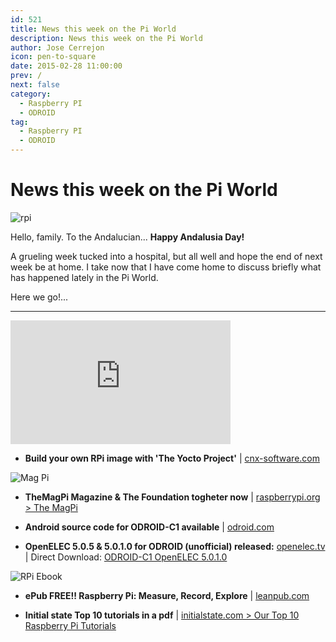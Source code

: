 ```yaml
---
id: 521
title: News this week on the Pi World
description: News this week on the Pi World
author: Jose Cerrejon
icon: pen-to-square
date: 2015-02-28 11:00:00
prev: /
next: false
category:
  - Raspberry PI
  - ODROID
tag:
  - Raspberry PI
  - ODROID
---
```


# News this week on the Pi World

![rpi](/images/2015/02/all_rpi_togheter_min.jpg)

Hello, family. To the Andalucian... **Happy Andalusia Day!**

A grueling week tucked into a hospital, but all well and hope the end of next week be at home. I take now that I have come home to discuss briefly what has happened lately in the Pi World.

Here we go!...

- - -
<iframe width="352" height="198" src="https://www.youtube.com/embed/7WaPZ5wyRsM?rel=0" frameborder="0" allowfullscreen></iframe>

* **Build your own RPi image with 'The Yocto Project'** | [cnx-software.com](http://www.cnx-software.com/2015/02/27/yocto-project-raspberry-pi-2-board-minimal-image/)

![Mag Pi](/images/2015/02/new_magpi.png)

* **TheMagPi Magazine & The Foundation togheter now** | [raspberrypi.org > The MagPi](http://www.raspberrypi.org/magpi/issues/31/)

* **Android source code for ODROID-C1 available** | [odroid.com](http://odroid.com/dokuwiki/doku.php?id=en:c1_building_android)

* **OpenELEC 5.0.5 & 5.0.1.0 for ODROID (unofficial) released:** [openelec.tv](http://openelec.tv/get-openelec) | Direct Download: [ODROID-C1 OpenELEC 5.0.1.0](https://github.com/zalaare/OpenELEC-Odroid/archive/5.0.1.0.tar.gz)

![RPi Ebook](/images/2015/02/RPi_measure_book.png)

* **ePub FREE!! Raspberry Pi: Measure, Record, Explore** | [leanpub.com](https://leanpub.com/RPiMRE)

* **Initial state Top 10 tutorials in a pdf** | [initialstate.com > Our Top 10 Raspberry Pi Tutorials](http://blog.initialstate.com/top-10-raspberry-pi-tutorials/)
